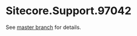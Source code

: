 # Sitecore.Support.97042

See [master branch](https://github.com/sitecoresupport/Sitecore.Support.97042) for details.